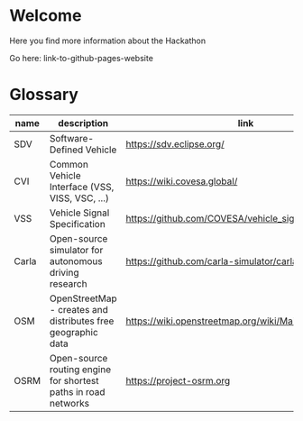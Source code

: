 # Welcome
Here you find more information about the Hackathon

Go here: link-to-github-pages-website

# Glossary
|name|description|link|
|--------------|-----------|------------|
| SDV | Software-Defined Vehicle | https://sdv.eclipse.org/ |
| CVI | Common Vehicle Interface (VSS, VISS, VSC, ...) | https://wiki.covesa.global/ |
| VSS | Vehicle Signal Specification | https://github.com/COVESA/vehicle_signal_specification |
| Carla | Open-source simulator for autonomous driving research | https://github.com/carla-simulator/carla |
| OSM | OpenStreetMap - creates and distributes free geographic data | https://wiki.openstreetmap.org/wiki/Main_Page |
| OSRM | Open-source routing engine for shortest paths in road networks | https://project-osrm.org |
